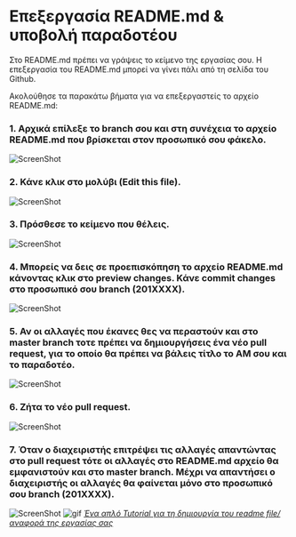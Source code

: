 # Επεξεργασία README.md & υποβολή παραδοτέου

Στο README.md πρέπει να γράψεις το κείμενο της εργασίας σου. Η επεξεργασία του README.md μπορεί να γίνει πάλι από τη σελίδα του Github.

Ακολούθησε τα παρακάτω βήματα για να επεξεργαστείς το αρχείο README.md:

### 1. Αρχικά επίλεξε το branch σου και στη συνέχεια το αρχείο README.md που βρίσκεται στον προσωπικό σου φάκελο.

![ScreenShot](/help/images/10.png)

### 2. Κάνε κλικ στο μολύβι (Edit this file).

![ScreenShot](/help/images/11.png)

### 3. Πρόσθεσε το κείμενο που θέλεις.

![ScreenShot](/help/images/12.png)

### 4. Μπορείς να δεις σε προεπισκόπηση το αρχείο README.md κάνοντας κλικ στο preview changes. Κάνε commit changes στο προσωπικό σου branch (201XXXX).

![ScreenShot](/help/images/13.png)

### 5. Αν οι αλλαγές που έκανες θες να περαστούν και στο master branch τοτε πρέπει να δημιουργήσεις ένα νέο pull request, για το οποίο θα πρέπει να βάλεις τίτλο το ΑΜ σου και το παραδοτέο.

![ScreenShot](/help/images/14.png)

### 6. Ζήτα το νέο pull request.

![ScreenShot](/help/images/15.png)

### 7. Όταν ο διαχειριστής επιτρέψει τις αλλαγές απαντώντας στο pull request τότε οι αλλαγές στο README.md αρχείο θα εμφανιστούν και στο master branch. Μέχρι να απαντήσει ο διαχειριστής οι αλλαγές θα φαίνεται μόνο στο προσωπικό σου branch (201XXXX).

![ScreenShot](/help/images/16.png)
![gif](https://user-images.githubusercontent.com/18603174/38465430-3e4f679e-3b24-11e8-91c7-0c71020bb36a.gif)
_[Ένα απλό Tutorial για τη δημιουργία του readme file/αναφορά της εργασίας σας](https://guides.github.com/features/mastering-markdown/)_
